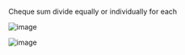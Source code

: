 Cheque sum divide equally or individually for each

![image](https://user-images.githubusercontent.com/105772899/228777833-2fc4d456-4497-415b-b89a-3132ff1fcaee.png)

![image](https://user-images.githubusercontent.com/105772899/228778146-43007464-6317-426e-8ed2-416756658619.png)


